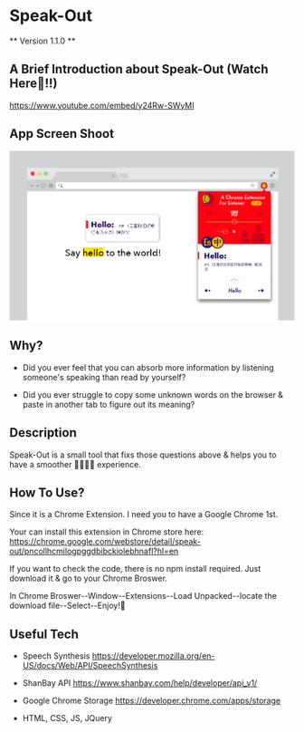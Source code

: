 # Speak-Out

** Version 1.1.0 **



## A Brief Introduction about Speak-Out (Watch Here👀!!)

https://www.youtube.com/embed/y24Rw-SWyMI


## App Screen Shoot 

<img src='image/1111.png'/>


## Why?

- Did you ever feel that you can absorb more information by listening someone's speaking than read by yourself?

- Did you ever struggle to copy some unknown words on the browser & paste in another tab to figure out its meaning?

## Description

Speak-Out is a small tool that fixs those questions above & helps you to have a smoother 🏄‍♀️🏄🏼 experience.


## How To Use?

Since it is a Chrome Extension. I need you to have a Google Chrome 1st.

Your can install this extension in Chrome store here: https://chrome.google.com/webstore/detail/speak-out/pncollhcmilogpggdbibckiolebhnafl?hl=en

If you want to check the code, there is no npm install required. Just download it & go to your Chrome Broswer.

In Chrome Broswer--Window--Extensions--Load Unpacked--locate the download file--Select--Enjoy!🍻


## Useful Tech

- Speech Synthesis https://developer.mozilla.org/en-US/docs/Web/API/SpeechSynthesis

- ShanBay API https://www.shanbay.com/help/developer/api_v1/

- Google Chrome Storage https://developer.chrome.com/apps/storage

- HTML, CSS, JS, JQuery





